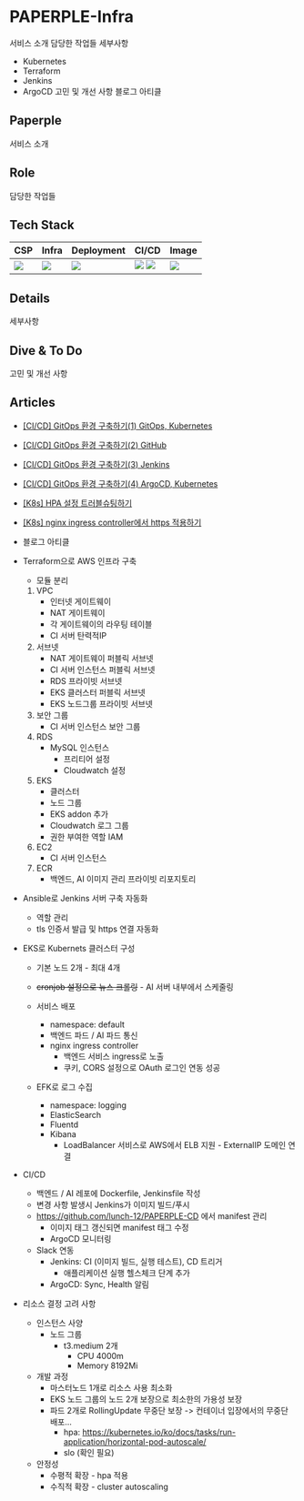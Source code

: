 # PAPERPLE-Infra

서비스 소개
담당한 작업들
세부사항

- Kubernetes
- Terraform
- Jenkins
- ArgoCD
  고민 및 개선 사항
  블로그 아티클

## Paperple

서비스 소개

## Role

담당한 작업들

## Tech Stack

| **CSP**                                                                                                        | **Infra**                                                                                                        | **Deployment**                                                                                                 | **CI/CD**                                                                                                                                                                                                     | **Image**                                                                                              |
| -------------------------------------------------------------------------------------------------------------- | ---------------------------------------------------------------------------------------------------------------- | -------------------------------------------------------------------------------------------------------------- | ------------------------------------------------------------------------------------------------------------------------------------------------------------------------------------------------------------- | ------------------------------------------------------------------------------------------------------ |
| <img src="https://img.shields.io/badge/AWS-232F3E?style=for-the-badge&logo=amazonwebservices&logoColor=white"> | <img src="https://img.shields.io/badge/Terraform-844FBA?style=for-the-badge&logo=terraform&logoColor=white"></a> | <img src="https://img.shields.io/badge/kubernetes-326CE5?style=for-the-badge&logo=kubernetes&logoColor=white"> | <img src="https://img.shields.io/badge/Jenkins-D24939?style=for-the-badge&logo=jenkins&logoColor=white"> <img src="https://img.shields.io/badge/ArgoCD-EF7B4D?style=for-the-badge&logo=argo&logoColor=white"> | <img src="https://img.shields.io/badge/Docker-2496ED?style=for-the-badge&logo=Docker&logoColor=white"> |

## Details

세부사항

## Dive & To Do

고민 및 개선 사항

## Articles

- [[CI/CD] GitOps 환경 구축하기(1) GitOps, Kubernetes](https://velog.io/@hnnynh/CICD-%EC%BF%A0%EB%B2%84%EB%84%A4%ED%8B%B0%EC%8A%A4-GitOps-%ED%99%98%EA%B2%BD-%EA%B5%AC%EC%B6%95%ED%95%98%EA%B8%B0-GitOps-Kubernetes)
- [[CI/CD] GitOps 환경 구축하기(2) GitHub](https://velog.io/@hnnynh/CICD-%EC%BF%A0%EB%B2%84%EB%84%A4%ED%8B%B0%EC%8A%A4-GitOps-%ED%99%98%EA%B2%BD-%EA%B5%AC%EC%B6%95%ED%95%98%EA%B8%B0-GitHub)
- [[CI/CD] GitOps 환경 구축하기(3) Jenkins](https://velog.io/@hnnynh/CICD-%EC%BF%A0%EB%B2%84%EB%84%A4%ED%8B%B0%EC%8A%A4-GitOps-%ED%99%98%EA%B2%BD-%EA%B5%AC%EC%B6%95%ED%95%98%EA%B8%B0-Jenkins)
- [[CI/CD] GitOps 환경 구축하기(4) ArgoCD, Kubernetes](https://velog.io/@hnnynh/CICD-%EC%BF%A0%EB%B2%84%EB%84%A4%ED%8B%B0%EC%8A%A4-GitOps-%ED%99%98%EA%B2%BD-%EA%B5%AC%EC%B6%95%ED%95%98%EA%B8%B0-ArgoCD)
- [[K8s] HPA 설정 트러블슈팅하기](https://velog.io/@hnnynh/hpa-%EC%84%A4%EC%A0%95-%ED%8A%B8%EB%9F%AC%EB%B8%94%EC%8A%88%ED%8C%85%ED%95%98%EA%B8%B0)
- [[K8s] nginx ingress controller에서 https 적용하기](https://velog.io/@hnnynh/K8s-nginx-ingress-controller%EC%97%90%EC%84%9C-https-%EC%A0%81%EC%9A%A9%ED%95%98%EA%B8%B0)
- []()
  블로그 아티클
- Terraform으로 AWS 인프라 구축

  - 모듈 분리

  1. VPC
     - 인터넷 게이트웨이
     - NAT 게이트웨이
     - 각 게이트웨이의 라우팅 테이블
     - CI 서버 탄력적IP
  2. 서브넷
     - NAT 게이트웨이 퍼블릭 서브넷
     - CI 서버 인스턴스 퍼블릭 서브넷
     - RDS 프라이빗 서브넷
     - EKS 클러스터 퍼블릭 서브넷
     - EKS 노드그룹 프라이빗 서브넷
  3. 보안 그룹
     - CI 서버 인스턴스 보안 그룹
  4. RDS
     - MySQL 인스턴스
       - 프리티어 설정
       - Cloudwatch 설정
  5. EKS
     - 클러스터
     - 노드 그룹
     - EKS addon 추가
     - Cloudwatch 로그 그룹
     - 권한 부여한 역할 IAM
  6. EC2
     - CI 서버 인스턴스
  7. ECR
     - 백엔드, AI 이미지 관리 프라이빗 리포지토리

- Ansible로 Jenkins 서버 구축 자동화

  - 역할 관리
  - tls 인증서 발급 및 https 연결 자동화

- EKS로 Kubernets 클러스터 구성

  - 기본 노드 2개 - 최대 4개
  - ~~cronjob 설정으로 뉴스 크롤링~~ - AI 서버 내부에서 스케줄링
  - 서비스 배포

    - namespace: default
    - 백엔드 파드 / AI 파드 통신
    - nginx ingress controller
      - 백엔드 서비스 ingress로 노출
      - 쿠키, CORS 설정으로 OAuth 로그인 연동 성공

  - EFK로 로그 수집
    - namespace: logging
    - ElasticSearch
    - Fluentd
    - Kibana
      - LoadBalancer 서비스로 AWS에서 ELB 지원 - ExternalIP 도메인 연결

- CI/CD

  - 백엔드 / AI 레포에 Dockerfile, Jenkinsfile 작성
  - 변경 사항 발생시 Jenkins가 이미지 빌드/푸시
  - https://github.com/lunch-12/PAPERPLE-CD 에서 manifest 관리
    - 이미지 태그 갱신되면 manifest 태그 수정
    - ArgoCD 모니터링
  - Slack 연동
    - Jenkins: CI (이미지 빌드, 실행 테스트), CD 트리거
      - 애플리케이션 실행 헬스체크 단계 추가
    - ArgoCD: Sync, Health 알림

- 리소스 결정 고려 사항

  - 인스턴스 사양
    - 노드 그룹
      - t3.medium 2개
        - CPU 4000m
        - Memory 8192Mi
  - 개발 과정
    - 마스터노드 1개로 리소스 사용 최소화
    - EKS 노드 그룹의 노드 2개 보장으로 최소한의 가용성 보장
    - 파드 2개로 RollingUpdate 무중단 보장 -> 컨테이너 입장에서의 무중단 배포...
      - hpa: https://kubernetes.io/ko/docs/tasks/run-application/horizontal-pod-autoscale/
      - slo (확인 필요)
  - 안정성
    - 수평적 확장 - hpa 적용
    - 수직적 확장 - cluster autoscaling
